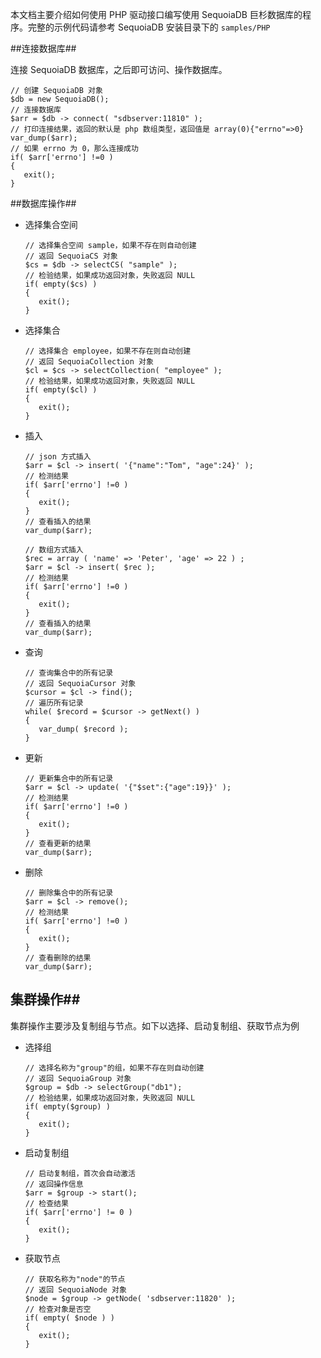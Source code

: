 本文档主要介绍如何使用 PHP 驱动接口编写使用 SequoiaDB 巨杉数据库的程序。完整的示例代码请参考 SequoiaDB 安装目录下的  `samples/PHP`

##连接数据库##

连接 SequoiaDB 数据库，之后即可访问、操作数据库。

  ```lang-php
  // 创建 SequoiaDB 对象
  $db = new SequoiaDB();
  // 连接数据库
  $arr = $db -> connect( "sdbserver:11810" );
  // 打印连接结果，返回的默认是 php 数组类型，返回值是 array(0){"errno"=>0}
  var_dump($arr);
  // 如果 errno 为 0，那么连接成功
  if( $arr['errno'] !=0 )
  {
     exit();
  }
  ```

##数据库操作##

* 选择集合空间

  ```lang-php
  // 选择集合空间 sample，如果不存在则自动创建
  // 返回 SequoiaCS 对象
  $cs = $db -> selectCS( "sample" );
  // 检验结果，如果成功返回对象，失败返回 NULL
  if( empty($cs) )
  {
     exit();
  }
  ```

* 选择集合

  ```lang-php
  // 选择集合 employee，如果不存在则自动创建
  // 返回 SequoiaCollection 对象
  $cl = $cs -> selectCollection( "employee" );
  // 检验结果，如果成功返回对象，失败返回 NULL
  if( empty($cl) )
  {
     exit();
  }
  ```

* 插入

  ```lang-php
  // json 方式插入
  $arr = $cl -> insert( '{"name":"Tom", "age":24}' );
  // 检测结果
  if( $arr['errno'] !=0 )
  {
     exit();
  }
  // 查看插入的结果
  var_dump($arr);

  // 数组方式插入
  $rec = array ( 'name' => 'Peter', 'age' => 22 ) ;
  $arr = $cl -> insert( $rec );
  // 检测结果
  if( $arr['errno'] !=0 )
  {
     exit();
  }
  // 查看插入的结果
  var_dump($arr);
  ```

* 查询

  ```lang-php
  // 查询集合中的所有记录
  // 返回 SequoiaCursor 对象
  $cursor = $cl -> find();
  // 遍历所有记录
  while( $record = $cursor -> getNext() )
  {
     var_dump( $record );
  }
  ```

* 更新

  ```lang-php
  // 更新集合中的所有记录
  $arr = $cl -> update( '{"$set":{"age":19}}' );
  // 检测结果
  if( $arr['errno'] !=0 )
  {
     exit();
  }
  // 查看更新的结果
  var_dump($arr);
  ```

* 删除

  ```lang-php
  // 删除集合中的所有记录
  $arr = $cl -> remove();
  // 检测结果
  if( $arr['errno'] !=0 )
  {
     exit();
  }
  // 查看删除的结果
  var_dump($arr);
  ```

## 集群操作##

集群操作主要涉及复制组与节点。如下以选择、启动复制组、获取节点为例

* 选择组

  ```lang-php
  // 选择名称为"group"的组，如果不存在则自动创建
  // 返回 SequoiaGroup 对象
  $group = $db -> selectGroup("db1");
  // 检验结果，如果成功返回对象，失败返回 NULL
  if( empty($group) )
  {
     exit();
  }
  ```

* 启动复制组

  ```lang-php
  // 启动复制组，首次会自动激活
  // 返回操作信息
  $arr = $group -> start();
  // 检查结果
  if( $arr['errno'] != 0 ) 
  {
     exit();
  }
  ```

* 获取节点

  ```lang-php
  // 获取名称为"node"的节点
  // 返回 SequoiaNode 对象
  $node = $group -> getNode( 'sdbserver:11820' );
  // 检查对象是否空
  if( empty( $node ) )
  {
     exit();
  }
  ```
